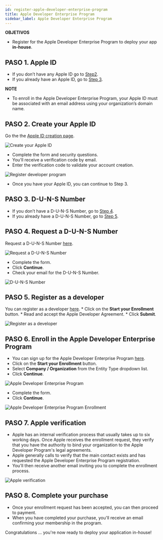 ```yaml
---
id: register-apple-developer-enterprise-program
title: Apple Developer Enterprise Program
sidebar_label: Apple Developer Enterprise Program
---
```

<div class = "objectives"> 

**OBJETIVOS**

* Register for the Apple Developer Enterprise Program to deploy your app **in-house**.</div> 

## PASO 1. Apple ID

* If you don’t have any Apple ID go to [Step2](#step-2-create-your-apple-id).
* If you already have an Apple ID, go to [Step 3](#step-3-d-u-n-s-number).<div class = "tips"> 

**NOTE**

* To enroll in the Apple Developer Enterprise Program, your Apple ID must be associated with an email address using your organization’s domain name.</div> 

## PASO 2. Create your Apple ID

Go the the [Apple ID creation page](https://appleid.apple.com/).

![Create your Apple ID](assets/deploy-in-house/Apple-ID-Creation-Page-4D-for-iOS.png)

* Complete the form and security questions.
* You'll receive a verification code by email.
* Enter the verification code to validate your account creation.

![Register developer program](assets/deploy-in-house/Register-developer-program-4D-for-iOS.png)

* Once you have your Apple ID, you can continue to Step 3.

## PASO 3. D-U-N-S Number

* If you don’t have a D-U-N-S Number, go to [Step 4](#step-4-request-a-d-u-n-s-number).
* If you already have a D-U-N-S Number, go to [Step 5](#step-5-register-as-a-developer).

## PASO 4. Request a D-U-N-S Number

Request a D-U-N-S Number [here](https://developer.apple.com/enroll/duns-lookup/#/search).

![Request a D-U-N-S Number](assets/deploy-in-house/DUNS-Number-Organization-4D-for-iOS.png)

* Complete the form.
* Click **Continue**.
* Check your email for the D-U-N-S Number.

![D-U-N-S Number](assets/deploy-in-house/DUNS-Number-Apple-Mail_4D-for-iOS.png)

## PASO 5. Register as a developer

You can register as a developer [here](https://developer.apple.com/programs/enterprise/enroll/). * Click on the **Start your Enrollment** button. * Read and accept the Apple Developer Agreement. * Click **Submit**.

![Register as a developer](assets/deploy-in-house/Register-developer-4D-for-iOS.png)

## PASO 6. Enroll in the Apple Developer Enterprise Program

* You can sign up for the Apple Developer Enterprise Program [here](https://developer.apple.com/enroll/enterprise/). 
* Click on the **Start your Enrollment** button.
* Select **Company / Organization** from the Entity Type dropdown list.
* Click **Continue**.

![Apple Developer Enterprise Program](assets/deploy-in-house/Apple-Developer-Enterprise-Program-4D-for-iOS.png)

* Complete the form. 
* Click **Continue**.

![Apple Developer Enterprise Program Enrollment](assets/deploy-in-house/Apple-Developer-Enterprise-Program-Enrollment-4D-for-iOS.png)

## PASO 7. Apple verification

* Apple has an internal verification process that usually takes up to six working days. Once Apple receives the enrollment request, they verify that you have the authority to bind your organization to the Apple Developer Program's legal agreements.
* Apple generally calls to verify that the main contact exists and has requested the Apple Developer Enterprise Program registration.
* You'll then receive another email inviting you to complete the enrollment process.

![Apple verification](assets/deploy-in-house/Confirmation-email-Organisations-4D-for-iOS.png)

## PASO 8. Complete your purchase

* Once your enrollment request has been accepted, you can then proceed to payment.
* When you have completed your purchase, you'll receive an email confirming your membership in the program.

Congratulations ... you're now ready to deploy your application in-house!